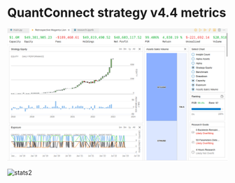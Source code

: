 # QuantConnect strategy v4.4 metrics

![stats 1](./4.4_1.png?raw=true "Title")

![stats2]([http://url/to/img.png](https://raw.githubusercontent.com/gtachev/quant/main/quantconnect/strategy4/4.4_2.png))
